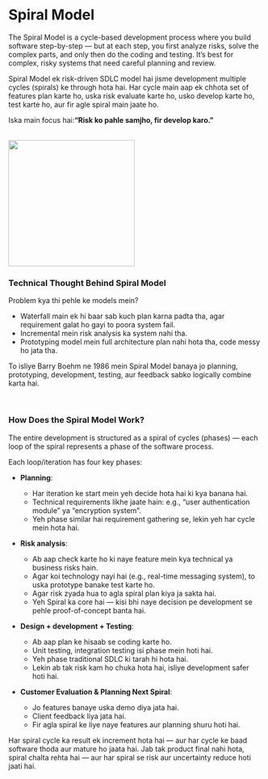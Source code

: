 # Spiral Model

The Spiral Model is a cycle-based development process where you build software step-by-step — but at each step, you first analyze risks, solve the complex parts, and only then do the coding and testing.
It’s best for complex, risky systems that need careful planning and review.

Spiral Model ek risk-driven SDLC model hai jisme development multiple cycles (spirals) ke through hota hai. Har cycle main aap ek chhota set of features plan karte ho, uska risk evaluate karte ho, usko develop karte ho, test karte ho, aur fir agle spiral main jaate ho.

Iska main focus hai:**“Risk ko pahle samjho, fir develop karo.”**

<br>

<img src="https://drive.google.com/uc?export=view&id=1cHaUKie1sq_E3nvO3_wnvPcV0DFIvLE1" height=250 weight=250>

<br>

### Technical Thought Behind Spiral Model

Problem kya thi pehle ke models mein?

- Waterfall main ek hi baar sab kuch plan karna padta tha, agar requirement galat ho gayi to poora system fail.
- Incremental mein risk analysis ka system nahi tha.
- Prototyping model mein full architecture plan nahi hota tha, code messy ho jata tha.

To isliye Barry Boehm ne 1986 mein Spiral Model banaya jo planning, prototyping, development, testing, aur feedback sabko logically combine karta hai.

<br>

### How Does the Spiral Model Work?

The entire development is structured as a spiral of cycles (phases) — each loop of the spiral represents a phase of the software process.

Each loop/iteration has four key phases:

- **Planning**:
  - Har iteration ke start mein yeh decide hota hai ki kya banana hai.
  - Technical requirements likhe jaate hain: e.g., “user authentication module” ya “encryption system”.
  - Yeh phase similar hai requirement gathering se, lekin yeh har cycle mein hota hai.
 
- **Risk analysis**:
  - Ab aap check karte ho ki naye feature mein kya technical ya business risks hain.
  - Agar koi technology nayi hai (e.g., real-time messaging system), to uska prototype banake test karte ho.
  - Agar risk zyada hua to agla spiral plan kiya ja sakta hai.
  - Yeh Spiral ka core hai — kisi bhi naye decision pe development se pehle proof-of-concept banta hai.
    
- **Design + development + Testing**:
  - Ab aap plan ke hisaab se coding karte ho.
  - Unit testing, integration testing isi phase mein hoti hai.
  - Yeh phase traditional SDLC ki tarah hi hota hai.
  - Lekin ab tak risk kam ho chuka hota hai, isliye development safer hoti hai.
    
- **Customer Evaluation & Planning Next Spiral**:
  - Jo features banaye uska demo diya jata hai.
  - Client feedback liya jata hai.
  - Fir agla spiral ke liye naye features aur planning shuru hoti hai.

Har spiral cycle ka result ek increment hota hai — aur har cycle ke baad software thoda aur mature ho jaata hai. Jab tak product final nahi hota, spiral chalta rehta hai — aur har spiral se risk aur uncertainty reduce hoti jaati hai.
